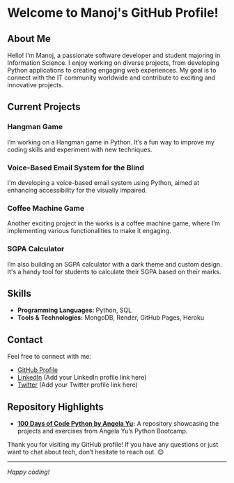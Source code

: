 # Welcome to Manoj's GitHub Profile!

## About Me

Hello! I'm Manoj, a passionate software developer and student majoring in Information Science. I enjoy working on diverse projects, from developing Python applications to creating engaging web experiences. My goal is to connect with the IT community worldwide and contribute to exciting and innovative projects.

## Current Projects

### Hangman Game
I’m working on a Hangman game in Python. It’s a fun way to improve my coding skills and experiment with new techniques.

### Voice-Based Email System for the Blind
I'm developing a voice-based email system using Python, aimed at enhancing accessibility for the visually impaired.

### Coffee Machine Game
Another exciting project in the works is a coffee machine game, where I’m implementing various functionalities to make it engaging.

### SGPA Calculator
I’m also building an SGPA calculator with a dark theme and custom design. It's a handy tool for students to calculate their SGPA based on their marks.

## Skills

- **Programming Languages:** Python, SQL
- **Tools & Technologies:** MongoDB, Render, GitHub Pages, Heroku

## Contact

Feel free to connect with me:

- [GitHub Profile](https://github.com/manojsvgit)
- [LinkedIn](#) (Add your LinkedIn profile link here)
- [Twitter](#) (Add your Twitter profile link here)

## Repository Highlights

- **[100 Days of Code Python by Angela Yu](https://github.com/manojsvgit/100-days-of-code-python-by-angela-yu):** A repository showcasing the projects and exercises from Angela Yu’s Python Bootcamp.

Thank you for visiting my GitHub profile! If you have any questions or just want to chat about tech, don’t hesitate to reach out. 😊

---

*Happy coding!*

